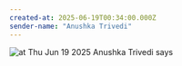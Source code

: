 ```yaml
---
created-at: 2025-06-19T00:34:00.000Z
sender-name: "Anushka Trivedi"
---
```


![at Thu Jun 19 2025 Anushka Trivedi says](./messages/images/IMG-20250619-WA0000.jpg)

